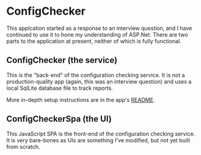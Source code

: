 # ConfigChecker

This applcation started as a response to an interview question, and I have continued to use it to
hone my understanding of ASP.Net. There are two parts to the application at present, neither of
which is fully functional.

## ConfigChecker (the service)

This is the "back-end" of the configuration checking service. It is not a production-quality app
(again, this was an interview question) and uses a local SqlLite database file to track reports.

More in-depth setup instructions are in the app's [README](./ConfigChecker/README.md).

## ConfigCheckerSpa (the UI)

This JavaScript SPA is the front-end of the configuration checking service. It is very bare-bones
as UIs are something I've modified, but not yet built from scratch.

